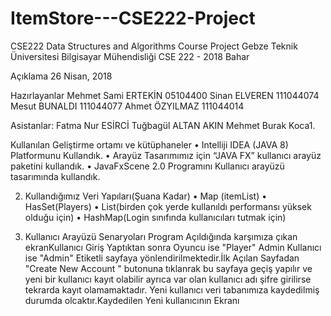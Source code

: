 # ItemStore---CSE222-Project

CSE222 Data Structures and Algorithms Course Project
  Gebze Teknik Üniversitesi
  Bilgisayar Mühendisliği
  CSE 222 - 2018 Bahar


  Açıklama
  26 Nisan, 2018

Hazırlayanlar
  Mehmet Sami ERTEKİN 05104400
  Sinan ELVEREN 111044074
  Mesut BUNALDI 111044077
  Ahmet ÖZYILMAZ 111044014


Asistanlar:
  Fatma Nur ESİRCİ
  Tuğbagül ALTAN AKIN
  Mehmet Burak Koca1. 
  
  
  
Kullanılan Geliştirme ortamı ve kütüphaneler
  • Intelliji IDEA (JAVA 8) Platformunu Kullandık.
  • Arayüz Tasarımımız için “JAVA FX” kullanıcı arayüz
  paketini kullandık.
  • JavaFxScene 2.0 Programını Kullanıcı arayüzü
  tasarımında kullandık.


2. Kullandığımız Veri Yapıları(Şuana Kadar)
  • Map (itemList)
  • HasSet(Players)
  • List(birden çok yerde kullanıldı performansı yüksek olduğu
  için)
  • HashMap(Login sınıfında kullanıcıları tutmak için)
  
  
3. Kullanıcı Arayüzü Senaryoları
  Program Açıldığında karşımıza çıkan ekranKullanıcı Giriş Yaptıktan sonra Oyuncu ise "Player" Admin Kullanıcı ise
  "Admin" Etiketli sayfaya yönlendirilmektedir.İlk Açılan Sayfadan "Create New Account " butonuna tıklanrak bu sayfaya geçiş
  yapılır ve yeni bir kullanıcı kayıt olabilir ayrıca var olan kullanıcı adı şifre girilirse
  tekrarda kayıt olamamaktadır.
  Yeni kullanıcı veri tabanımıza kaydedilmiş durumda olcaktır.Kaydedilen Yeni kullanıcının Ekranı
